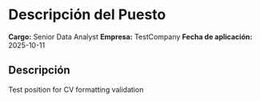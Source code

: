 # Descripción del Puesto

**Cargo:** Senior Data Analyst
**Empresa:** TestCompany
**Fecha de aplicación:** 2025-10-11

## Descripción

Test position for CV formatting validation


